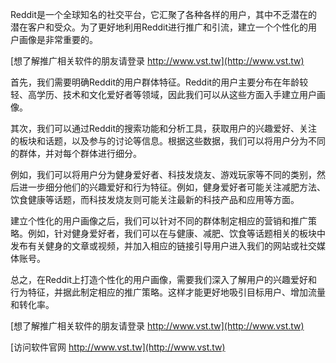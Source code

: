 Reddit是一个全球知名的社交平台，它汇聚了各种各样的用户，其中不乏潜在的潜在客户和受众。为了更好地利用Reddit进行推广和引流，建立一个个性化的用户画像是非常重要的。

[想了解推广相关软件的朋友请登录 http://www.vst.tw](http://www.vst.tw)

首先，我们需要明确Reddit的用户群体特征。Reddit的用户主要分布在年龄较轻、高学历、技术和文化爱好者等领域，因此我们可以从这些方面入手建立用户画像。

其次，我们可以通过Reddit的搜索功能和分析工具，获取用户的兴趣爱好、关注的板块和话题，以及参与的讨论等信息。根据这些数据，我们可以将用户分为不同的群体，并对每个群体进行细分。

例如，我们可以将用户分为健身爱好者、科技发烧友、游戏玩家等不同的类别，然后进一步细分他们的兴趣爱好和行为特征。例如，健身爱好者可能关注减肥方法、饮食健康等话题，而科技发烧友则可能关注最新的科技产品和应用等方面。

建立个性化的用户画像之后，我们可以针对不同的群体制定相应的营销和推广策略。例如，针对健身爱好者，我们可以在与健康、减肥、饮食等话题相关的板块中发布有关健身的文章或视频，并加入相应的链接引导用户进入我们的网站或社交媒体账号。

总之，在Reddit上打造个性化的用户画像，需要我们深入了解用户的兴趣爱好和行为特征，并据此制定相应的推广策略。这样才能更好地吸引目标用户、增加流量和转化率。

[想了解推广相关软件的朋友请登录 http://www.vst.tw](http://www.vst.tw)


[访问软件官网 http://www.vst.tw](http://www.vst.tw)
